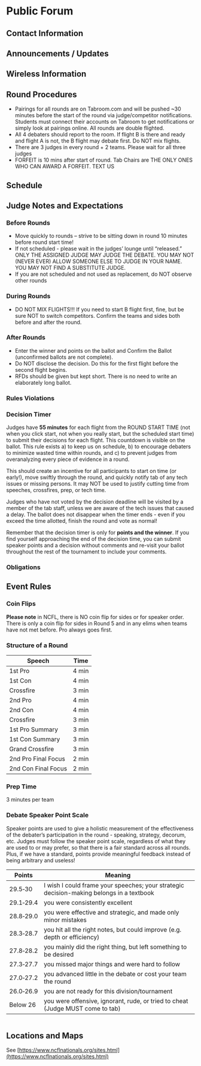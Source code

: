 # Public Forum

## Contact Information

## Announcements / Updates

## Wireless Information

## Round Procedures

- Pairings for all rounds are on Tabroom.com and will be pushed ~30 minutes before the start of the round via judge/competitor notifications. Students must connect their accounts on Tabroom to get notifications or simply look at pairings online.  All rounds are double flighted.
- All 4 debaters should report to the room.  If flight B is there and ready and flight A is not, the B flight may debate first.  Do NOT mix flights.  
- There are 3 judges in every round + 2 teams. Please wait for all three judges
- FORFEIT is 10 mins after start of round. Tab Chairs are THE ONLY ONES WHO CAN AWARD A FORFEIT. TEXT US

## Schedule

## Judge Notes and Expectations

### Before Rounds

- Move quickly to rounds – strive to be sitting down in round 10 minutes before round start time!
- If not scheduled - please wait in the judges’ lounge until “released.”  ONLY THE ASSIGNED JUDGE MAY JUDGE THE DEBATE. YOU MAY NOT (NEVER EVER) ALLOW SOMEONE ELSE TO JUDGE IN YOUR NAME. YOU MAY NOT FIND A SUBSTITUTE JUDGE.
- If you are not scheduled and not used as replacement, do NOT observe other rounds

### During Rounds

- DO NOT MIX FLIGHTS!!!  If you need to start B flight first, fine, but be sure NOT to switch competitors.  Confirm the teams and sides both before and after the round.

### After Rounds

- Enter the winner and points on the ballot and Confirm the Ballot (unconfirmed ballots are not complete).  
- Do NOT disclose the decision.  Do this for the first flight before the second flight begins.
- RFDs should be given but kept short. There is no need to write an elaborately long ballot.

### Rules Violations

### Decision Timer

Judges have **55 minutes** for each flight from the ROUND START TIME (not when you click start, not when you really start, but the scheduled start time) to submit their decisions for each flight. This countdown is visible on the ballot. This rule exists a) to keep us on schedule, b) to encourage debaters to minimize wasted time within rounds, and c) to prevent judges from overanalyzing every piece of evidence in a round.

This should create an incentive for all participants to start on time (or early!), move swiftly through the round, and quickly notify tab of any tech issues or missing persons. It may NOT be used to justify cutting time from speeches, crossfires, prep, or tech time.

Judges who have not voted by the decision deadline will be visited by a member of the tab staff, unless we are aware of the tech issues that caused a delay. The ballot does not disappear when the timer ends - even if you exceed the time allotted, finish the round and vote as normal!

Remember that the decision timer is only for **points and the winner**. If you find yourself approaching the end of the decision time, you can submit speaker points and a decision without comments and re-visit your ballot throughout the rest of the tournament to include your comments.

### Obligations

## Event Rules

### Coin Flips

**Please note** in NCFL, there is NO coin flip for sides or for speaker order. There is only a coin flip for sides in Round 5 and in any elims when teams have not met before. Pro always goes first.

### Structure of a Round

| Speech              | Time  |
| ------------------- | ----- |
| 1st Pro             | 4 min |
| 1st Con             | 4 min |
| Crossfire           | 3 min |
| 2nd Pro             | 4 min |
| 2nd Con             | 4 min |
| Crossfire           | 3 min |
| 1st Pro Summary     | 3 min |
| 1st Con Summary     | 3 min |
| Grand Crossfire     | 3 min |
| 2nd Pro Final Focus | 2 min |
| 2nd Con Final Focus | 2 min |

### Prep Time

3 minutes per team

### Debate Speaker Point Scale

Speaker points are used to give a holistic measurement of the effectiveness of the debater’s participation in the round - speaking, strategy, decorum, etc. Judges must follow the speaker point scale, regardless of what they are used to or may prefer, so that there is a fair standard across all rounds. Plus, if we have a standard, points provide meaningful feedback instead of being arbitrary and useless!

| Points    | Meaning                                                                                  |
| --------- | ---------------------------------------------------------------------------------------- |
| 29.5‑30   | I wish I could frame your speeches; your strategic decision-making belongs in a textbook |
| 29.1‑29.4 | you were consistently excellent                                                          |
| 28.8‑29.0 | you were effective and strategic, and made only minor mistakes                           |
| 28.3‑28.7 | you hit all the right notes, but could improve (e.g. depth or efficiency)                |
| 27.8‑28.2 | you mainly did the right thing, but left something to be desired                         |
| 27.3‑27.7 | you missed major things and were hard to follow                                          |
| 27.0‑27.2 | you advanced little in the debate or cost your team the round                            |
| 26.0‑26.9 | you are not ready for this division/tournament                                           |
| Below 26  | you were offensive, ignorant, rude, or tried to cheat (Judge MUST come to tab)           |

```{include="equity.md"}

```

## Locations and Maps

See [https://www.ncflnationals.org/sites.html](https://www.ncflnationals.org/sites.html)
